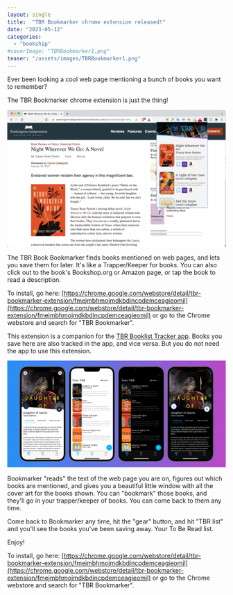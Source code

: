 ```yaml
---
layout: single
title:  "TBR Bookmarker chrome extension released!"
date: "2023-05-12"
categories: 
  - "bookship"
#coverImage: "TBRBookmarker1.png"
teaser: "/assets/images/TBRBookmarker1.png"
---
```


Ever been looking a cool web page mentioning a bunch of books you want to remember?

The TBR Bookmarker chrome extension is just the thing!

![](/assets/images/TBRBookmarker1-1024x640.png)

The TBR Book Bookmarker finds books mentioned on web pages, and lets you save them for later. It's like a Trapper/Keeper for books. You can also click out to the book's Bookshop.org or Amazon page, or tap the book to read a description.

To install, go here: [https://chrome.google.com/webstore/detail/tbr-bookmarker-extension/fmejmbhmojmdkbdincpdemceagieomjl](https://chrome.google.com/webstore/detail/tbr-bookmarker-extension/fmejmbhmojmdkbdincpdemceagieomjl) or go to the Chrome webstore and search for "TBR Bookmarker".

This extension is a companion for the [TBR Booklist Tracker app](https://tbrapp.co). Books you save here are also tracked in the app, and vice versa. But you do not need the app to use this extension.

![](/assets/images/tbr1.png)

Bookmarker "reads" the text of the web page you are on, figures out which books are mentioned, and gives you a beautiful little window with all the cover art for the books shown. You can "bookmark" those books, and they'll go in your trapper/keeper of books. You can come back to them any time.

Come back to Bookmarker any time, hit the "gear" button, and hit "TBR list" and you'll see the books you've been saving away. Your To Be Read list.

Enjoy!

To install, go here: [https://chrome.google.com/webstore/detail/tbr-bookmarker-extension/fmejmbhmojmdkbdincpdemceagieomjl](https://chrome.google.com/webstore/detail/tbr-bookmarker-extension/fmejmbhmojmdkbdincpdemceagieomjl) or go to the Chrome webstore and search for "TBR Bookmarker".
